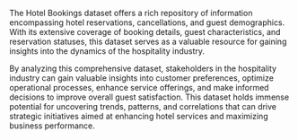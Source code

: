 The Hotel Bookings dataset offers a rich repository of information encompassing 
hotel reservations, cancellations, and guest demographics. With its extensive 
coverage of booking details, guest characteristics, and reservation statuses, this 
dataset serves as a valuable resource for gaining insights into the dynamics of the 
hospitality industry.

By analyzing this comprehensive dataset, stakeholders in the hospitality industry 
can gain valuable insights into customer preferences, optimize operational 
processes, enhance service offerings, and make informed decisions to improve 
overall guest satisfaction. This dataset holds immense potential for uncovering 
trends, patterns, and correlations that can drive strategic initiatives aimed at 
enhancing hotel services and maximizing business performance.
